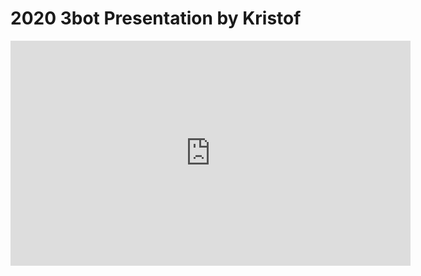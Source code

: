 # 2020 3bot Presentation by Kristof

<iframe src="https://player.vimeo.com/video/398735475" width="640" height="360" frameborder="0" allow="autoplay; fullscreen" allowfullscreen></iframe>